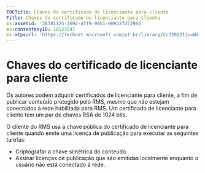 ```yaml
---
TOCTitle: Chaves do certificado de licenciante para cliente
Title: Chaves do certificado de licenciante para cliente
ms:assetid: '28781125-2692-4ff9-99b1-e09227d72966'
ms:contentKeyID: 18123547
ms:mtpsurl: 'https://technet.microsoft.com/pt-br/library/Cc720221(v=WS.10)'
---
```


Chaves do certificado de licenciante para cliente
=================================================

Os autores podem adquirir certificados de licenciante para cliente, a fim de publicar conteúdo protegido pelo RMS, mesmo que não estejam conectados à rede habilitada para RMS. Um certificado de licenciante para cliente tem um par de chaves RSA de 1024 bits.

O cliente do RMS usa a chave pública do certificado de licenciante para cliente quando emite uma licença de publicação para executar as seguintes tarefas:

-   Criptografar a chave simétrica do conteúdo.
-   Assinar licenças de publicação que são emitidas localmente enquanto o usuário não está conectado à rede.
